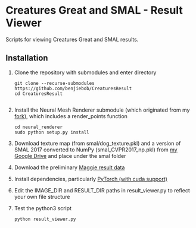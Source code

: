 # Creatures Great and SMAL - Result Viewer
Scripts for viewing Creatures Great and SMAL results.

## Installation
1. Clone the repository with submodules and enter directory
   ```
   git clone --recurse-submodules https://github.com/benjiebob/CreaturesResult
   cd CreaturesResult
    
2. Install the Neural Mesh Renderer submodule (which originated from my [fork](https://github.com/benjiebob/neural_renderer)), which includes a render_points function

   ```
   cd neural_renderer
   sudo python setup.py install

3. Download texture map (from smal/dog_texture.pkl) and a version of SMAL 2017 converted to NumPy (smal_CVPR2017_np.pkl) from [my Google Drive](https://drive.google.com/open?id=1gPwA_tl1qrKiUkveE8PTsEOEMHtTw8br) and place under the smal folder

3. Download the preliminary [Maggie result data](https://drive.google.com/drive/folders/1dDx1Kncmd4W9wdKZaSBoUy8oHu2Hl5PI?usp=sharing)

4. Install dependencies, particularly [PyTorch (with cuda support)](https://pytorch.org/)

5. Edit the IMAGE_DIR and RESULT_DIR paths in result_viewer.py to reflect your own file structure

6. Test the python3 script
   ```
   python result_viewer.py
   ```
